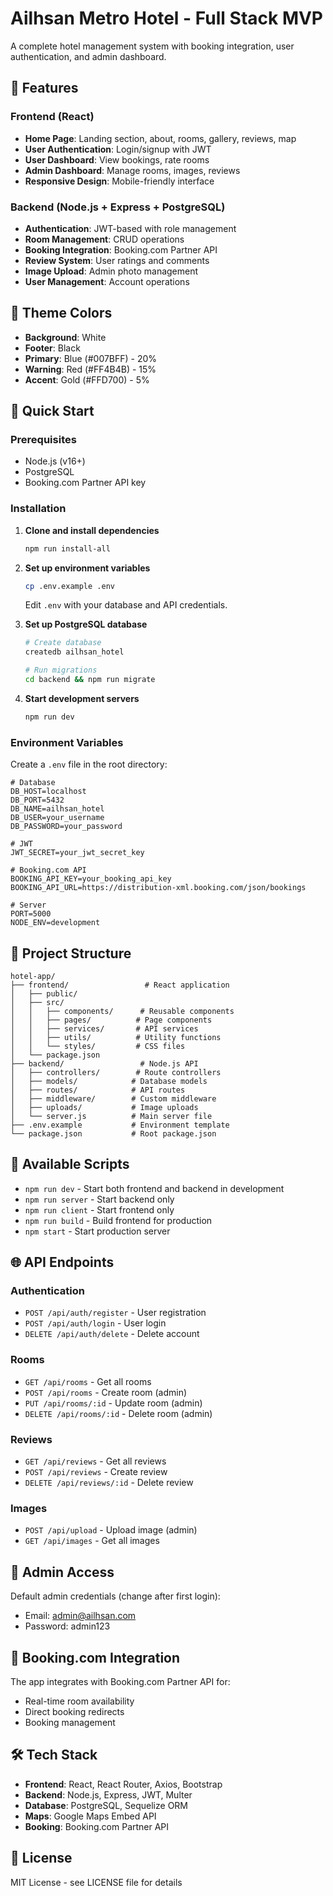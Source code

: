 # Ailhsan Metro Hotel - Full Stack MVP

A complete hotel management system with booking integration, user authentication, and admin dashboard.

## 🏨 Features

### Frontend (React)
- **Home Page**: Landing section, about, rooms, gallery, reviews, map
- **User Authentication**: Login/signup with JWT
- **User Dashboard**: View bookings, rate rooms
- **Admin Dashboard**: Manage rooms, images, reviews
- **Responsive Design**: Mobile-friendly interface

### Backend (Node.js + Express + PostgreSQL)
- **Authentication**: JWT-based with role management
- **Room Management**: CRUD operations
- **Booking Integration**: Booking.com Partner API
- **Review System**: User ratings and comments
- **Image Upload**: Admin photo management
- **User Management**: Account operations

## 🎨 Theme Colors
- **Background**: White
- **Footer**: Black
- **Primary**: Blue (#007BFF) - 20%
- **Warning**: Red (#FF4B4B) - 15%
- **Accent**: Gold (#FFD700) - 5%

## 🚀 Quick Start

### Prerequisites
- Node.js (v16+)
- PostgreSQL
- Booking.com Partner API key

### Installation

1. **Clone and install dependencies**
   ```bash
   npm run install-all
   ```

2. **Set up environment variables**
   ```bash
   cp .env.example .env
   ```
   Edit `.env` with your database and API credentials.

3. **Set up PostgreSQL database**
   ```bash
   # Create database
   createdb ailhsan_hotel
   
   # Run migrations
   cd backend && npm run migrate
   ```

4. **Start development servers**
   ```bash
   npm run dev
   ```

### Environment Variables
Create a `.env` file in the root directory:

```env
# Database
DB_HOST=localhost
DB_PORT=5432
DB_NAME=ailhsan_hotel
DB_USER=your_username
DB_PASSWORD=your_password

# JWT
JWT_SECRET=your_jwt_secret_key

# Booking.com API
BOOKING_API_KEY=your_booking_api_key
BOOKING_API_URL=https://distribution-xml.booking.com/json/bookings

# Server
PORT=5000
NODE_ENV=development
```

## 📁 Project Structure

```
hotel-app/
├── frontend/                 # React application
│   ├── public/
│   ├── src/
│   │   ├── components/      # Reusable components
│   │   ├── pages/          # Page components
│   │   ├── services/       # API services
│   │   ├── utils/          # Utility functions
│   │   └── styles/         # CSS files
│   └── package.json
├── backend/                 # Node.js API
│   ├── controllers/        # Route controllers
│   ├── models/            # Database models
│   ├── routes/            # API routes
│   ├── middleware/        # Custom middleware
│   ├── uploads/           # Image uploads
│   └── server.js          # Main server file
├── .env.example           # Environment template
└── package.json           # Root package.json
```

## 🔧 Available Scripts

- `npm run dev` - Start both frontend and backend in development
- `npm run server` - Start backend only
- `npm run client` - Start frontend only
- `npm run build` - Build frontend for production
- `npm start` - Start production server

## 🌐 API Endpoints

### Authentication
- `POST /api/auth/register` - User registration
- `POST /api/auth/login` - User login
- `DELETE /api/auth/delete` - Delete account

### Rooms
- `GET /api/rooms` - Get all rooms
- `POST /api/rooms` - Create room (admin)
- `PUT /api/rooms/:id` - Update room (admin)
- `DELETE /api/rooms/:id` - Delete room (admin)

### Reviews
- `GET /api/reviews` - Get all reviews
- `POST /api/reviews` - Create review
- `DELETE /api/reviews/:id` - Delete review

### Images
- `POST /api/upload` - Upload image (admin)
- `GET /api/images` - Get all images

## 🔐 Admin Access

Default admin credentials (change after first login):
- Email: admin@ailhsan.com
- Password: admin123

## 📱 Booking.com Integration

The app integrates with Booking.com Partner API for:
- Real-time room availability
- Direct booking redirects
- Booking management

## 🛠️ Tech Stack

- **Frontend**: React, React Router, Axios, Bootstrap
- **Backend**: Node.js, Express, JWT, Multer
- **Database**: PostgreSQL, Sequelize ORM
- **Maps**: Google Maps Embed API
- **Booking**: Booking.com Partner API

## 📄 License

MIT License - see LICENSE file for details


